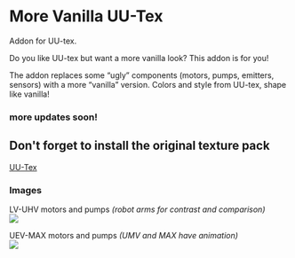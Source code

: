 # More Vanilla UU-Tex
Addon for UU-tex.

Do you like UU-tex but want a more vanilla look? This addon is for you!

The addon replaces some “ugly” components (motors, pumps, emitters, sensors) with a more “vanilla” version. Colors and style from UU-tex, shape like vanilla!

### more updates soon!

## Don't forget to install the original texture pack

[UU-Tex](https://github.com/Jimbno/UU-Tex)

### Images

LV-UHV motors and pumps *(robot arms for contrast and comparison)* <br>
<img src="https://cdn.discordapp.com/attachments/636969450356080662/1184069617484845096/image.png?ex=66c85b43&is=66c709c3&hm=6e6e9a663ceeaf94704f1199085c33734a3b3fb7d4c51154a5ffabe858faa3c3&">

UEV-MAX motors and pumps *(UMV and MAX have animation)* <br>
<img src="https://imgur.com/a/d6tP6Qw">
